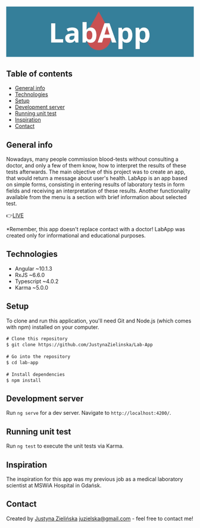 ![Logo aplikacji](./src/assets/images/LogoAplikacji.jpg)

## Table of contents
* [General info](#general-info)
* [Technologies](#technologies)
* [Setup](#setup)
* [Development server](#development-server)
* [Running unit test](#running-unit-test)
* [Inspiration](#inspiration)
* [Contact](#contact)

## General info
Nowadays, many people commission blood-tests without consulting a doctor, and only a few of them know, how to interpret the results of these tests afterwards.
The main objective of this project was to create an app, that would return a message about user's health.
LabApp is an app based on simple forms, consisting in entering results of laboratory tests in form fields and receiving an interpretation of these results.
Another functionality available from the menu is a section with brief information about selected test.

:point_right:[LIVE](https://justynazielinska.github.io/Lab-App/)

*Remember, this app doesn't replace contact with a doctor! LabApp was created only for informational and educational purposes.

## Technologies
* Angular ~10.1.3
* RxJS ~6.6.0
* Typescript ~4.0.2
* Karma ~5.0.0

## Setup
To clone and run this application, you'll need Git and Node.js (which comes with npm) installed on your computer.

```
# Clone this repository
$ git clone https://github.com/JustynaZielinska/Lab-App

# Go into the repository
$ cd lab-app

# Install dependencies
$ npm install
```

## Development server
Run `ng serve` for a dev server. Navigate to `http://localhost:4200/`. 

## Running unit test
Run `ng test` to execute the unit tests via Karma.

## Inspiration
The inspiration for this app was my previous job as a medical laboratory scientist at MSWiA Hospital in Gdańsk.

## Contact
Created by [Justyna Zielińska](https://www.linkedin.com/in/j-zielinska/)
juzielska@gmail.com - feel free to contact me!
